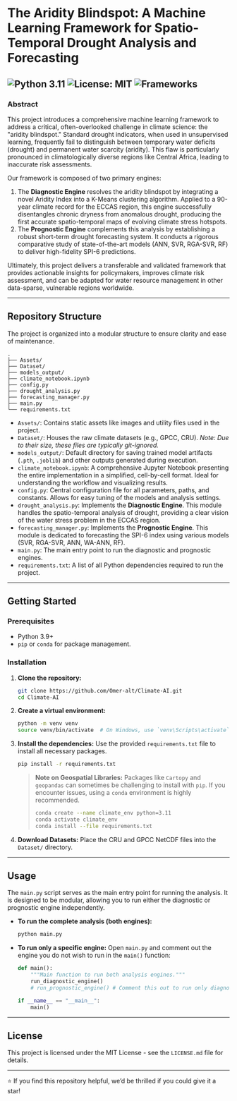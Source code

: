 # The Aridity Blindspot: A Machine Learning Framework for Spatio-Temporal Drought Analysis and Forecasting

![Python 3.11](https://img.shields.io/badge/Python-3.11-blue.svg)
![License: MIT](https://img.shields.io/badge/License-MIT-yellow.svg)
![Frameworks](https://img.shields.io/badge/Frameworks-PyTorch_|_Scikit--learn_|_Xarray_|_GeoPandas_|_climate_indices-orange.svg)
---

### Abstract

This project introduces a comprehensive machine learning framework to address a critical, often-overlooked challenge in climate science: the "aridity blindspot." Standard drought indicators, when used in unsupervised learning, frequently fail to distinguish between temporary water deficits (drought) and permanent water scarcity (aridity). This flaw is particularly pronounced in climatologically diverse regions like Central Africa, leading to inaccurate risk assessments.

Our framework is composed of two primary engines:
1.  The **Diagnostic Engine** resolves the aridity blindspot by integrating a novel Aridity Index into a K-Means clustering algorithm. Applied to a 90-year climate record for the ECCAS region, this engine successfully disentangles chronic dryness from anomalous drought, producing the first accurate spatio-temporal maps of evolving climate stress hotspots.
2.  The **Prognostic Engine** complements this analysis by establishing a robust short-term drought forecasting system. It conducts a rigorous comparative study of state-of-the-art models (ANN, SVR, RGA-SVR, RF) to deliver high-fidelity SPI-6 predictions.

Ultimately, this project delivers a transferable and validated framework that provides actionable insights for policymakers, improves climate risk assessment, and can be adapted for water resource management in other data-sparse, vulnerable regions worldwide.

---

## Repository Structure

The project is organized into a modular structure to ensure clarity and ease of maintenance.

```
.
├── Assets/
├── Dataset/
├── models_output/
├── climate_notebook.ipynb
├── config.py
├── drought_analysis.py
├── forecasting_manager.py
├── main.py
└── requirements.txt
```

-   `Assets/`: Contains static assets like images and utility files used in the project.
-   `Dataset/`: Houses the raw climate datasets (e.g., GPCC, CRU). *Note: Due to their size, these files are typically git-ignored.*
-   `models_output/`: Default directory for saving trained model artifacts (`.pth`, `.joblib`) and other outputs generated during execution.
-   `climate_notebook.ipynb`: A comprehensive Jupyter Notebook presenting the entire implementation in a simplified, cell-by-cell format. Ideal for understanding the workflow and visualizing results.
-   `config.py`: Central configuration file for all parameters, paths, and constants. Allows for easy tuning of the models and analysis settings.
-   `drought_analysis.py`: Implements the **Diagnostic Engine**. This module handles the spatio-temporal analysis of drought, providing a clear vision of the water stress problem in the ECCAS region.
-   `forecasting_manager.py`: Implements the **Prognostic Engine**. This module is dedicated to forecasting the SPI-6 index using various models (SVR, RGA-SVR, ANN, WA-ANN, RF).
-   `main.py`: The main entry point to run the diagnostic and prognostic engines.
-   `requirements.txt`: A list of all Python dependencies required to run the project.

---

## Getting Started

### Prerequisites

-   Python 3.9+
-   `pip` or `conda` for package management.

### Installation

1.  **Clone the repository:**
    ```bash
    git clone https://github.com/Omer-alt/Climate-AI.git
    cd Climate-AI
    ```

2.  **Create a virtual environment:**
    ```bash
    python -m venv venv
    source venv/bin/activate  # On Windows, use `venv\Scripts\activate`
    ```

3.  **Install the dependencies:**
    Use the provided `requirements.txt` file to install all necessary packages.
    ```bash
    pip install -r requirements.txt
    ```
    > **Note on Geospatial Libraries:** Packages like `Cartopy` and `geopandas` can sometimes be challenging to install with `pip`. If you encounter issues, using a `conda` environment is highly recommended.
    > ```bash
    > conda create --name climate_env python=3.11
    > conda activate climate_env
    > conda install --file requirements.txt
    > ```

4.  **Download Datasets:**
    Place the CRU and GPCC NetCDF files into the `Dataset/` directory.

---

## Usage

The `main.py` script serves as the main entry point for running the analysis. It is designed to be modular, allowing you to run either the diagnostic or prognostic engine independently.

-   **To run the complete analysis (both engines):**
    ```bash
    python main.py
    ```

-   **To run only a specific engine:**
    Open `main.py` and comment out the engine you do not wish to run in the `main()` function:
    ```python
    def main():
        """Main function to run both analysis engines."""
        run_diagnostic_engine()
        # run_prognostic_engine() # Comment this out to run only diagnostics

    if __name__ == "__main__":
        main()
    ```


---

## License

This project is licensed under the MIT License - see the `LICENSE.md` file for details.

---
⭐️ If you find this repository helpful, we’d be thrilled if you could give it a star! 